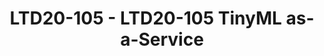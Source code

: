 ---
categories:
- ltd20
description: 'To join this session live please go to:<br><ul><li>YouTube: <a data-saferedirecturl="https://www.google.com/url?q=https://youtu.be/CCm7yC2rBP8&source=gmail&ust=1584709380421000&usg=AFQjCNFU25JEciO-bl3ZdJ9ygW7B-K7HFw"
  href="https://youtu.be/CCm7yC2rBP8" target="_blank">https://youtu.be/CCm7yC2rBP8</a></li><li>Zoom:
  <a data-saferedirecturl="https://www.google.com/url?q=https://zoom.us/j/448744842?pwd%3DUjRGTW9sT1pYUkJydHJ6K3E1d3lFZz09&source=gmail&ust=1584709380421000&usg=AFQjCNHerCbG47cOF-09Mck9wiy_WC35kA"
  href="https://zoom.us/j/448744842?pwd=UjRGTW9sT1pYUkJydHJ6K3E1d3lFZz09" target="_blank">https://zoom.us/j/448744842?pwd=UjRGTW9sT1pYUkJydHJ6K3E1d3lFZz09</a></li></ul>Description:
  <br><br>Machine Learning (ML) has been happening only in Cloud and ML inference
  is happening only on Edge. But there''s quite few ML happening in IoT where Linux
  cannot fit. This area is called TinyML. In order to democratize ML in IoT, I propose
  TinyML as-a-Service, which would bring ML onto microcontrollers with 3 enablers,
  (1) Unikernel, (2) ML compiler and (3) CoAP. In this session, I''ll explain our
  end-to-end experiment of how we tackled to bring ML onto Edge & microcontrollers,
  show demo and also discuss future possibilites. The audience are not expected much.
  The following links may be helpful if you discuss this session deeper. Enjoy!! #tinymlaas<br><br>*
  Unikernel<br>* MirageOS<br>* Ocaml<br>* Owl<br>* LwAE<br>* TinyML<br>* Tensorflow
  Lite for micro<br>* LwM2M<br>* CoAP'
image:
  featured: 'true'
  path: https://static.linaro.org/connect/ltd20/images/LTD20-105.png
session_id: LTD20-105
session_room: Track 2 [Tuesday]
session_slot:
  end_time: 2020-03-24 10:55
  start_time: 2020-03-24 10:30
session_speakers:
- speaker_bio: A kernel developer tunred into a telecom researcher. Hiroshi used to
    work on Linux ARM kernel, especially maintaining IOMMU/SMMU of Nvidia Tegra SoC.
    Currently he\&#39;s exploring Unikernel(MirageOS) and Machine Learning for IoT.&lt;br&gt;
    https://www.linkedin.com/in/hidoyu/&lt;br&gt; https://www.ericsson.com/en/blog/contributors/e-h/hiroshi-doyu
  speaker_company: Ericsson
  speaker_image: http://avatars.sched.co/2/4f/9030463/avatar.jpg.320x320px.jpg?7a4
  speaker_name: Hiroshi Doyu
  speaker_position: Senior Researcher
  speaker_role: attendee, speaker
session_track: Machine Learning/AI
tag: session
tags: Machine Learning/AI
title: LTD20-105 - LTD20-105 TinyML as-a-Service
---